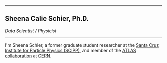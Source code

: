 
___
## Sheena Calie Schier, Ph.D.

*Data Scientist / Physicist*

--------------------------------------------------------------------------------

I'm Sheena Schier, a former graduate student researcher at the [Santa Cruz Institute for Particle Physics (SCIPP)](http://scipp.ucsc.edu/),
and member of the [ATLAS collaboration](https://atlas.cern/) at [CERN](http://home.cern/).
